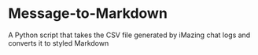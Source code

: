 # Message-to-Markdown
A Python script that takes the CSV file generated by iMazing chat logs and converts it to styled Markdown
